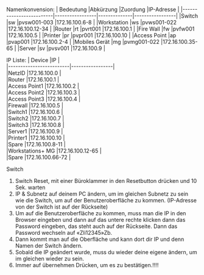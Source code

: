 Namenkonvension:
| Bedeutung               |Abkürzung        |Zuordung      |IP-Adresse       |
|-------------------------|-----------------|--------------|-----------------|
|Switch                   |sw               |pvsw001-003   |172.16.100.6-8   |
|Workstation              |ws               |pvws001-022   |172.16.100.12-34 |
|Router                   |rt               |pvrt001       |172.16.100.1     |
|Fire Wall                |fw               |pvfw001       |172.16.100.5     |
|Printer                  |pr               |pvpr001       |172.16.100.10    |
|Access Point             |ap               |pvap001       |172.16.100.2-4   |
|Mobiles Gerät            |mg               |pvmg001-022   |172.16.100.35-65 |
|Server                   |sv               |pvsv001       |172.16.100.9     |

IP Liste:
| Device                  |IP               |  
|-------------------------|-----------------|  
|NetzID                   |172.16.100.0     |  
|Router                   |172.16.100.1     |  
|Access Point1            |172.16.100.2     |  
|Access Point2            |172.16.100.3     |  
|Access Point3            |172.16.100.4     |  
|Firewall                 |172.16.100.5     |  
|Switch1                  |172.16.100.6     |  
|Switch2                  |172.16.100.7     |  
|Switch3                  |172.16.100.8     |  
|Server1                  |172.16.100.9     |  
|Printer1                 |172.16.100.10    |  
|Spare                    |172.16.100.8-11  |  
|Workstations+ MG         |172.16.100.12-65 |  
|Spare                    |172.16.100.66-72 |  

Switch
1.	Switch Reset, mit einer Büroklammer in den Resetbutton drücken und 10 Sek. warten
2.	IP & Subnetz auf deinem PC ändern, um im gleichen Subnetz zu sein wie die Switch, um auf der Benutzeroberfläche zu kommen. (IP-Adresse von der Switch ist auf der Rückseite)
3.	Um auf die Benutzeroberfläche zu kommen, muss man die IP in den Browser eingeben und dann auf das untere rechte klicken dann das Password eingeben, das steht auch auf der Rückseite. Dann das Password wechseln auf «Zli12345»Zb.
4.	Dann kommt man auf die Oberfläche und kann dort dir IP und denn Namen der Switch ändern.
5.	Sobald die IP geändert wurde, muss du wieder deine eigene ändern, um im gleichen wieder zu sein.
6.	Immer auf übernehmen Drücken, um es zu bestätigen.!!!!

